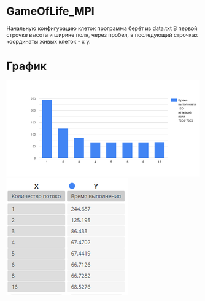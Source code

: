 # GameOfLife_MPI
Начальную конфигурацию клеток программа берёт из data.txt
В первой строчке высота и ширине поля, через пробел, в последующий строчках координаты живых клеток - x y.

# График
![alt text](https://github.com/Konev-Denis/GameOfLife_MPI/blob/main/chart.png?raw=true)
![alt text](https://github.com/Konev-Denis/GameOfLife_MPI/blob/main/tabl.png?raw=true)
